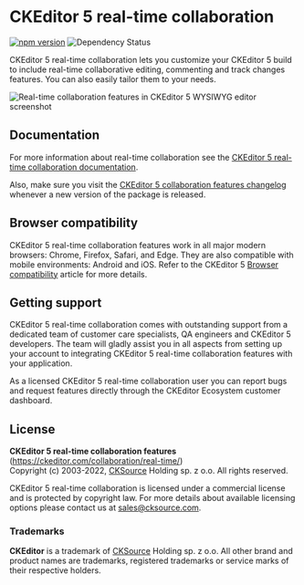 # CKEditor 5 real-time collaboration

[![npm version](https://badge.fury.io/js/%40ckeditor%2Fckeditor5-real-time-collaboration.svg)](https://www.npmjs.com/package/@ckeditor/ckeditor5-real-time-collaboration)
![Dependency Status](https://img.shields.io/librariesio/release/npm/@ckeditor/ckeditor5-real-time-collaboration)

CKEditor 5 real-time collaboration lets you customize your CKEditor 5 build to include real-time collaborative editing, commenting and track changes features. You can also easily tailor them to your needs.

![Real-time collaboration features in CKEditor 5 WYSIWYG editor screenshot](https://c.cksource.com/a/2/img/npm/ckeditor5-real-time-collaboration.png)

## Documentation

For more information about real-time collaboration see the [CKEditor 5 real-time collaboration documentation](https://ckeditor.com/docs/ckeditor5/latest/features/collaboration/real-time-collaboration/real-time-collaboration.html).

Also, make sure you visit the [CKEditor 5 collaboration features changelog](https://ckeditor.com/collaboration/changelog/) whenever a new version of the package is released.

## Browser compatibility

CKEditor 5 real-time collaboration features work in all major modern browsers: Chrome, Firefox, Safari, and Edge. They are also compatible with mobile environments: Android and iOS. Refer to the CKEditor 5 [Browser compatibility](https://ckeditor.com/docs/ckeditor5/latest/builds/guides/support/browser-compatibility.html) article for more details.

## Getting support

CKEditor 5 real-time collaboration comes with outstanding support from a dedicated team of customer care specialists, QA engineers and CKEditor 5 developers. The team will gladly assist you in all aspects from setting up your account to integrating CKEditor 5 real-time collaboration features with your application.

As a licensed CKEditor 5 real-time collaboration user you can report bugs and request features directly through the CKEditor Ecosystem customer dashboard.

## License

**CKEditor 5 real-time collaboration features** (https://ckeditor.com/collaboration/real-time/)<br>
Copyright (c) 2003-2022, [CKSource](http://cksource.com) Holding sp. z o.o. All rights reserved.

CKEditor 5 real-time collaboration is licensed under a commercial license and is protected by copyright law.
For more details about available licensing options please contact us at sales@cksource.com.

### Trademarks

**CKEditor** is a trademark of [CKSource](http://cksource.com) Holding sp. z o.o. All other brand and product names are trademarks, registered trademarks or service marks of their respective holders.
